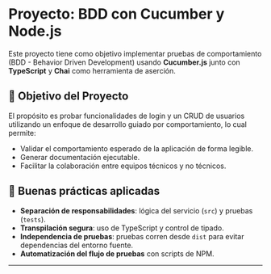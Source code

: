# Proyecto: BDD con Cucumber y Node.js

Este proyecto tiene como objetivo implementar pruebas de comportamiento (BDD - Behavior Driven Development) usando **Cucumber.js** junto con **TypeScript** y **Chai** como herramienta de aserción.

## 🎯 Objetivo del Proyecto

El propósito es probar funcionalidades de login y un CRUD de usuarios utilizando un enfoque de desarrollo guiado por comportamiento, lo cual permite:

- Validar el comportamiento esperado de la aplicación de forma legible.
- Generar documentación ejecutable.
- Facilitar la colaboración entre equipos técnicos y no técnicos.

## 🧠 Buenas prácticas aplicadas

- **Separación de responsabilidades**: lógica del servicio (`src`) y pruebas (`tests`).
- **Transpilación segura**: uso de TypeScript y control de tipado.
- **Independencia de pruebas**: pruebas corren desde `dist` para evitar dependencias del entorno fuente.
- **Automatización del flujo de pruebas** con scripts de NPM.

---